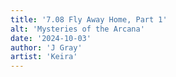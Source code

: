 ```yaml
---
title: '7.08 Fly Away Home, Part 1'
alt: 'Mysteries of the Arcana'
date: '2024-10-03'
author: 'J Gray'
artist: 'Keira'
---
```

